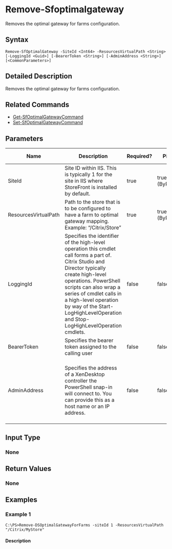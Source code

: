 ﻿
# Remove-Sfoptimalgateway
Removes the optimal gateway for farms configuration.
## Syntax
```
Remove-SfOptimalGateway -SiteId <Int64> -ResourcesVirtualPath <String> [-LoggingId <Guid>] [-BearerToken <String>] [-AdminAddress <String>] [<CommonParameters>]
```
## Detailed Description
Removes the optimal gateway for farms configuration.


## Related Commands

* [Get-SfOptimalGatewayCommand](./Get-SfOptimalGatewayCommand/)
* [Set-SfOptimalGatewayCommand](./Set-SfOptimalGatewayCommand/)
## Parameters
| Name   | Description | Required? | Pipeline Input | Default Value |
| --- | --- | --- | --- | --- |
| SiteId | Site ID within IIS. This is typically 1 for the site in IIS where StoreFront is installed by default. | true | true (ByPropertyName) |  |
| ResourcesVirtualPath | Path to the store that is to be configured to have a farm to optimal gateway mapping.<br>Example: “/Citrix/Store” | true | true (ByPropertyName) |  |
| LoggingId | Specifies the identifier of the high-level operation this cmdlet call forms a part of. Citrix Studio and Director typically create high-level operations. PowerShell scripts can also wrap a series of cmdlet calls in a high-level operation by way of the Start-LogHighLevelOperation and Stop-LogHighLevelOperation cmdlets. | false | false |  |
| BearerToken | Specifies the bearer token assigned to the calling user | false | false |  |
| AdminAddress | Specifies the address of a XenDesktop controller the PowerShell snap-in will connect to. You can provide this as a host name or an IP address. | false | false | Localhost. Once a value is provided by any cmdlet, this value becomes the default. |

## Input Type

### None

## Return Values

### None

## Examples

### Example 1
```
C:\PS>Remove-DSOptimalGatewayForFarms -siteId 1 -ResourcesVirtualPath "/Citrix/MyStore"
```
#### Description

